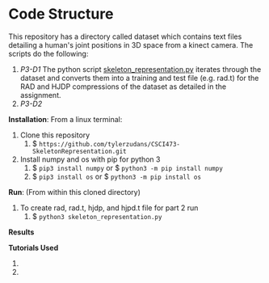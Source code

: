 # Code Structure
This repository has a directory called dataset which contains text files detailing a human's joint positions in 3D space from a kinect camera. The scripts do the following:

1. *P3-D1* The python script [skeleton_representation.py](https://github.com/tylerzudans/CSCI473-SkeletonRepresentation/blob/master/skeleton_representation.py) iterates through the dataset and converts them into a training and test file (e.g. rad.t) for the RAD and HJDP compressions of the dataset as detailed in the assignment.
1. *P3-D2*

**Installation**:
From a linux terminal:
1. Clone this repository
   1. $ `https://github.com/tylerzudans/CSCI473-SkeletonRepresentation.git`
1. Install numpy and os with pip for python 3
   1. $ `pip3 install numpy` or $ `python3 -m pip install numpy`
   1. $ `pip3 install os` or $ `python3 -m pip install os`

**Run**:
(From within this cloned directory)

1. To create rad, rad.t, hjdp, and hjpd.t file for part 2 run
   1. $ `python3 skeleton_representation.py`

**Results**


**Tutorials Used**

1. 
1.
